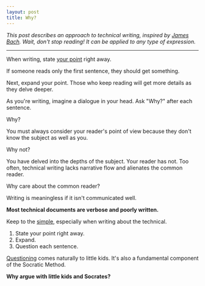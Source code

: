 ```yaml
---
layout: post
title: Why?
---
```

*This post describes an approach to technical writing, inspired by [James Bach](http://www.satisfice.com/aboutjames.shtml).  Wait, don't stop reading!  It can be applied to any type of expression.*

---

When writing, state [your point]({{site.url}}/have-a-point) right away.

If someone reads only the first sentence, they should get something.

Next, expand your point. Those who keep reading will get more details as they delve deeper.

As you're writing, imagine a dialogue in your head.  Ask "Why?" after each sentence.

Why?

You must always consider your reader's point of view because they don't know the subject as well as you.

Why not?

You have delved into the depths of the subject. Your reader has not. Too often, technical writing lacks narrative flow and alienates the common reader.

Why care about the common reader?

Writing is meaningless if it isn't communicated well.

**Most technical documents are verbose and poorly written.**

Keep to the [simple]({{site.url}}/simplicity), especially when writing about the technical.

  1. State your point right away.
  2. Expand.
  3. Question each sentence.

[Questioning]({{site.url}}/question-yourself) comes naturally to little kids. It's also a fundamental component of the Socratic Method.

**Why argue with little kids and Socrates?**
